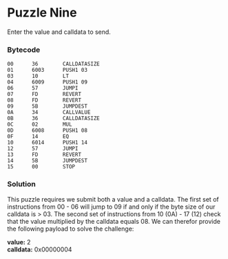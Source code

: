 # Puzzle Nine

Enter the value and calldata to send.

### Bytecode

```
00      36        CALLDATASIZE
01      6003      PUSH1 03
03      10        LT
04      6009      PUSH1 09
06      57        JUMPI
07      FD        REVERT
08      FD        REVERT
09      5B        JUMPDEST
0A      34        CALLVALUE
0B      36        CALLDATASIZE
0C      02        MUL
0D      6008      PUSH1 08
0F      14        EQ
10      6014      PUSH1 14
12      57        JUMPI
13      FD        REVERT
14      5B        JUMPDEST
15      00        STOP
```

### Solution

This puzzle requires we submit both a value and a calldata. The first set of instructions from 00 - 06 will jump to 09 if and only if the byte size of our calldata is > 03. The second set of instructions from 10 (0A) - 17 (12) check that the value multiplied by the calldata equals 08. We can therefor provide the following payload to solve the challenge:

**value:** 2\
**calldata:** 0x00000004
